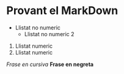 # Provant el MarkDown
* Llistat no numeric
  * Llistat no numeric 2

1. Llistat numeric
2. Llistat numeric

*Frase en cursiva*
**Frase en negreta**
